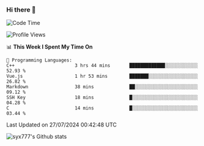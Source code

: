 ### Hi there 👋

<!--
**syx777/syx777** is a ✨ _special_ ✨ repository because its `README.md` (this file) appears on your GitHub profile.

Here are some ideas to get you started:

- 🔭 I’m currently working on ...
- 🌱 I’m currently learning ...
- 👯 I’m looking to collaborate on ...
- 🤔 I’m looking for help with ...
- 💬 Ask me about ...
- 📫 How to reach me: ...
- 😄 Pronouns: ...
- ⚡ Fun fact: ...
-->
<!--START_SECTION:waka-->
![Code Time](http://img.shields.io/badge/Code%20Time-174%20hrs%202%20mins-blue)

![Profile Views](http://img.shields.io/badge/Profile%20Views-1-blue)

📊 **This Week I Spent My Time On** 

```text
💬 Programming Languages: 
C++                      3 hrs 44 mins       █████████████░░░░░░░░░░░░   52.93 % 
Vue.js                   1 hr 53 mins        ███████░░░░░░░░░░░░░░░░░░   26.82 % 
Markdown                 38 mins             ██░░░░░░░░░░░░░░░░░░░░░░░   09.12 % 
SSH Key                  18 mins             █░░░░░░░░░░░░░░░░░░░░░░░░   04.28 % 
C                        14 mins             █░░░░░░░░░░░░░░░░░░░░░░░░   03.44 % 
```


 Last Updated on 27/07/2024 00:42:48 UTC
<!--END_SECTION:waka-->

![syx777's Github stats](https://github-readme-stats-syx777.vercel.app/api?username=syx777&show_icons=true&count_private=true)
